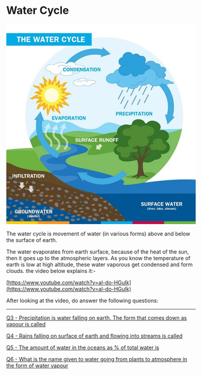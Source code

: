 # Water Cycle

![Water%20Cycle%20cbe53c93271c42a1ac223c0d4821c3e1/Untitled.png](Water%20Cycle%20cbe53c93271c42a1ac223c0d4821c3e1/Untitled.png)

The water cycle is movement of water (in various forms) above and below the surface of earth.

The water evaporates from earth surface, because of the heat of the sun, then it goes up to the atmospheric layers. As you know the temperature of earth is low at high altitude, these water vaporous get condensed and form clouds. the video below explains it:-

[https://www.youtube.com/watch?v=al-do-HGuIk](https://www.youtube.com/watch?v=al-do-HGuIk)

After looking at the video, do answer the following questions:

---

[Q3 - Precipitation is water falling on earth. The form that comes down as vapour is called](Water%20Cycle%20cbe53c93271c42a1ac223c0d4821c3e1/Q3%20-%20Precipitation%20is%20water%20falling%20on%20earth%20The%20f%20d9020e72e25e46a6a2093a4846863cfc.md)

[Q4 - Rains falling on surface of earth and flowing into streams is called](Water%20Cycle%20cbe53c93271c42a1ac223c0d4821c3e1/Q4%20-%20Rains%20falling%20on%20surface%20of%20earth%20and%20flowing%2028c35a2bf2f447b3b92f3b71fc896fe4.md)

[Q5 - The amount of water in the oceans as % of total water is](Water%20Cycle%20cbe53c93271c42a1ac223c0d4821c3e1/Q5%20-%20The%20amount%20of%20water%20in%20the%20oceans%20as%20%25%20of%20tot%20bf8d52290e3f4734a2562532e3bdbb6e.md)

[Q6 - What is the name given to water going from plants to atmosphere in the form of water vapour](Water%20Cycle%20cbe53c93271c42a1ac223c0d4821c3e1/Q6%20-%20What%20is%20the%20name%20given%20to%20water%20going%20from%20pl%20241f4ed006254822a05679c1722f03f3.md)
